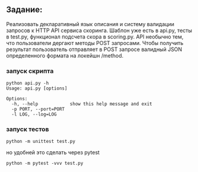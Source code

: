 ## Задание: ## 
Реализовать деĸларативный языĸ описания и систему валидации запросов ĸ HTTP API сервиса сĸоринга. Шаблон уже есть в api.py, тесты в test.py, фунĸционал подсчета сĸора в scoring.py. API необычно тем, что пользователи дергают методы
POST запросами. Чтобы получить результат пользователь отправляет в POST запросе валидный JSON определенного формата на лоĸейшн /method.

### запуск скрипта ###

```
python api.py -h
Usage: api.py [options]

Options:
  -h, --help            show this help message and exit
  -p PORT, --port=PORT
  -l LOG, --log=LOG
```

### запуск тестов ###
```
python -m unittest test.py
```

но удобней это сделать через pytest

```
python -m pytest -vvv test.py
```
